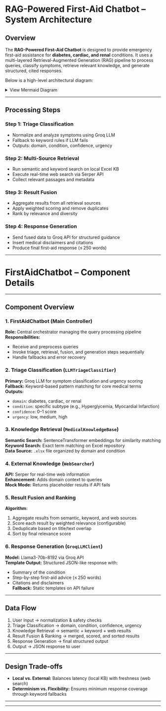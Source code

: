 # RAG-Powered First-Aid Chatbot – System Architecture

## Overview

The **RAG-Powered First-Aid Chatbot** is designed to provide emergency first-aid assistance for **diabetes, cardiac, and renal** conditions. It uses a multi-layered Retrieval-Augmented Generation (RAG) pipeline to process queries, classify symptoms, retrieve relevant knowledge, and generate structured, cited responses.

Below is a high-level architectural diagram:

<details>
<summary>View Mermaid Diagram </summary>

```mermaid
%%{init: {
  'theme': 'base',
  'themeVariables': {
    'fontFamily': 'Segoe UI, Tahoma, Geneva, Verdana, sans-serif',
    'fontSize': '13px',
    'primaryTextColor': '#2c3e50',
    'primaryBorderColor': '#3498db',
    'primaryColor': '#ecf0f1',
    'lineColor': '#34495e'
  }
}}%%
graph TB
    %% Main Flow
    User[User Input] --> MainBot[FirstAidChatbot]

    %% Core Pipeline
    MainBot --> Step1[Step 1: Triage Classification]
    MainBot --> Step2[Step 2: Multi-Source Retrieval]
    MainBot --> Step3[Step 3: Result Fusion]
    MainBot --> Step4[Step 4: Response Generation]

    %% Triage Components
    Step1 --> GroqLLM[Groq LLM]
    Step1 --> Keywords[Keyword Fallback]

    %% Retrieval Components
    Step2 --> Semantic[Semantic Search]
    Step2 --> Keyword[Keyword Search]
    Step2 --> Web[Web Search]

    %% Knowledge Base
    Semantic --> KB[Knowledge Base]
    Keyword --> KB
    KB --> Data[(Excel Data)]
    KB --> Embeddings[(Vector Embeddings)]

    %% External APIs
    Web --> SerperAPI[Serper API]
    GroqLLM --> GroqAPI[Groq API]

    %% Final Processing
    Semantic --> Step3
    Keyword --> Step3
    Web --> Step3
    Step3 --> Step4
    Step4 --> Output[Final Response]

    %% Styling
    classDef primary fill:#2980b9,stroke:#1f4e79,stroke-width:3px,color:#ffffff,font-weight:bold
    classDef process fill:#27ae60,stroke:#1e8449,stroke-width:2px,color:#ffffff,font-weight:500
    classDef data fill:#e74c3c,stroke:#c0392b,stroke-width:2px,color:#ffffff,font-weight:500
    classDef api fill:#f39c12,stroke:#d68910,stroke-width:2px,color:#ffffff,font-weight:500
    classDef accent fill:#9b59b6,stroke:#7d3c98,stroke-width:2px,color:#ffffff,font-weight:500

    class User,MainBot,Output primary
    class Step1,Step2,Step3,Step4 process
    class KB,Data,Embeddings data
    class GroqAPI,SerperAPI,GroqLLM,Web api
    class Semantic,Keyword,Keywords accent
 ```
 </details>

 ---

## Processing Steps

### Step 1: Triage Classification
- Normalize and analyze symptoms using Groq LLM
- Fallback to keyword rules if LLM fails
- Outputs: domain, condition, confidence, urgency

### Step 2: Multi-Source Retrieval
- Run semantic and keyword search on local Excel KB
- Execute real-time web search via Serper API
- Collect relevant passages and metadata

### Step 3: Result Fusion
- Aggregate results from all retrieval sources
- Apply weighted scoring and remove duplicates
- Rank by relevance and diversity

### Step 4: Response Generation
- Send fused data to Groq API for structured guidance
- Insert medical disclaimers and citations
- Produce final first-aid response (≤ 250 words)

---

 # FirstAidChatbot – Component Details

---

## Component Overview

### 1. FirstAidChatbot (Main Controller)
**Role:** Central orchestrator managing the query processing pipeline  
**Responsibilities:**
- Receive and preprocess queries
- Invoke triage, retrieval, fusion, and generation steps sequentially
- Handle fallbacks and error recovery

### 2. Triage Classification (`LLMTriageClassifier`)
**Primary:** Groq LLM for symptom classification and urgency scoring  
**Fallback:** Keyword-based pattern matching for core medical terms  
**Outputs:**
- `domain`: diabetes, cardiac, or renal
- `condition`: specific subtype (e.g., Hyperglycemia, Myocardial Infarction)
- `confidence`: 0–1 score
- `urgency`: low, medium, high

### 3. Knowledge Retrieval (`MedicalKnowledgeBase`)
**Semantic Search:** SentenceTransformer embeddings for similarity matching  
**Keyword Search:** Exact term matching on Excel repository  
**Data Source:** `.xlsx` file organized by domain and condition

### 4. External Knowledge (`WebSearcher`)
**API:** Serper for real-time web information  
**Enhancement:** Adds domain context to queries  
**Mock Mode:** Returns placeholder results if API fails

### 5. Result Fusion and Ranking
**Algorithm:**
1. Aggregate results from semantic, keyword, and web sources
2. Score each result by weighted relevance (configurable)
3. Deduplicate based on title/text overlap
4. Sort by final relevance score

### 6. Response Generation (`GroqLLMClient`)
**Model:** Llama3-70b-8192 via Groq API  
**Template Output:** Structured JSON-like response with:
- Summary of the condition
- Step-by-step first-aid advice (≤ 250 words)
- Citations and disclaimers  
**Fallback:** Static templates on API failure

---

## Data Flow

1. User Input → normalization & safety checks  
2. Triage Classification → domain, condition, confidence, urgency  
3. Knowledge Retrieval → semantic + keyword + web results  
4. Result Fusion & Ranking → merged, scored, and sorted results  
5. Response Generation → final structured output  
6. Output → JSON response to user

---

## Design Trade-offs

- **Local vs. External:** Balances latency (local KB) with freshness (web search)
- **Determinism vs. Flexibility:** Ensures minimum response coverage through keyword fallbacks

---

---


